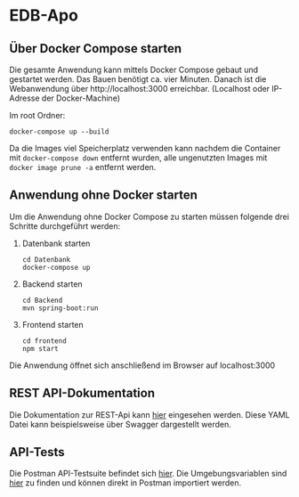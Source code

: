 # EDB-Apo

## Über Docker Compose starten
Die gesamte Anwendung kann mittels Docker Compose gebaut und gestartet werden.
Das Bauen benötigt ca. vier Minuten.
Danach ist die Webanwendung über http://localhost:3000 erreichbar. (Localhost oder IP-Adresse der Docker-Machine)

Im root Ordner:
```
docker-compose up --build
```
Da die Images viel Speicherplatz verwenden kann nachdem die Container mit `docker-compose down` entfernt wurden, alle ungenutzten Images mit `docker image prune -a` entfernt werden.


## Anwendung ohne Docker starten
Um die Anwendung ohne Docker Compose zu starten müssen folgende drei Schritte durchgeführt werden:

1. Datenbank starten
    ```
    cd Datenbank
    docker-compose up
    ```
2. Backend starten
    ```
    cd Backend
    mvn spring-boot:run
    ```
3. Frontend starten
    ```
    cd frontend
    npm start
    ```

Die Anwendung öffnet sich anschließend im Browser auf localhost:3000

## REST API-Dokumentation
Die Dokumentation zur REST-Api kann [hier](apidoc.yaml) eingesehen werden.
Diese YAML Datei kann beispielsweise über Swagger dargestellt werden.


## API-Tests
Die Postman API-Testsuite befindet sich [hier](Backend/src/test/api/EDB-APO-API-TESTS.postman_collection.json). Die Umgebungsvariablen sind [hier](Backend/src/test/api/EDB-APO.postman_environment.json) zu finden und können direkt in Postman importiert werden.